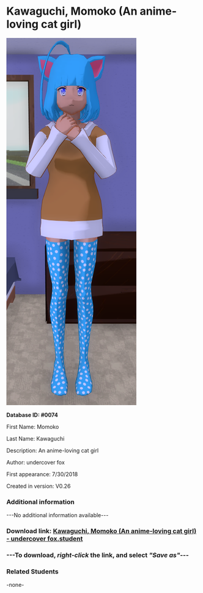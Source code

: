 # Kawaguchi, Momoko (An anime-loving cat girl)

<img src="../../Files/Images/Kawaguchi, Momoko (An anime-loving cat girl).png" title="Kawaguchi, Momoko (An anime-loving cat girl) - undercover fox">

**Database ID: #0074**

First Name: Momoko

Last Name: Kawaguchi

Description: An anime-loving cat girl

Author: undercover fox

First appearance: 7/30/2018

Created in version: V0.26

### Additional information

---No additional information available---

### Download link: <a href="https://raw.githubusercontent.com/Arbiter1223/Daigaku-Gurashi-Custom-Students/master/Files/Student%20Files/Kawaguchi%2C%20Momoko%20(An%20anime-loving%20cat%20girl)%20-%20undercover%20fox.student">Kawaguchi, Momoko (An anime-loving cat girl) - undercover fox.student</a>

### ---**To download, _right-click_ the link, and select _"Save as"_**---

### Related Students

-none-
